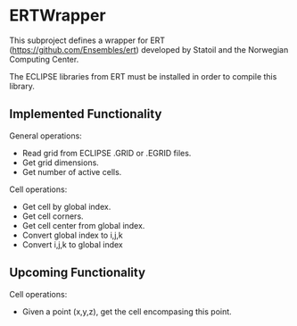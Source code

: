 # ERTWrapper

This subproject defines a wrapper for ERT (https://github.com/Ensembles/ert) developed by Statoil and the Norwegian Computing Center.

The ECLIPSE libraries from ERT must be installed in order to compile this library.

## Implemented Functionality

General operations:

* Read grid from ECLIPSE .GRID or .EGRID files.
* Get grid dimensions.
* Get number of active cells.

Cell operations:

* Get cell by global index.
* Get cell corners.
* Get cell center from global index.
* Convert global index to i,j,k
* Convert i,j,k to global index



## Upcoming Functionality

Cell operations:

* Given a point (x,y,z), get the cell encompasing this point.
